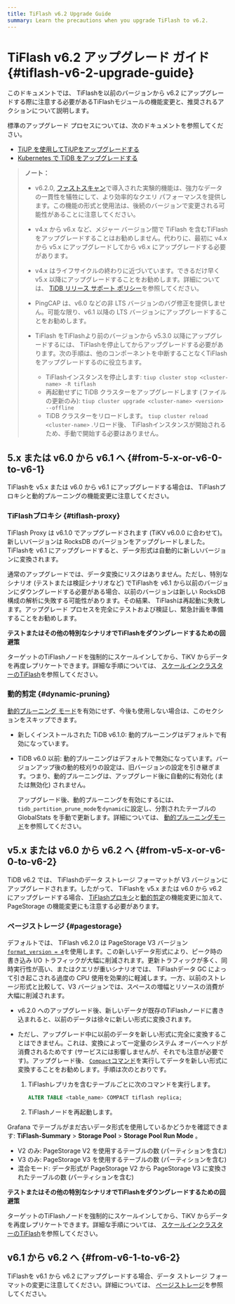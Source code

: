 ```yaml
---
title: TiFlash v6.2 Upgrade Guide
summary: Learn the precautions when you upgrade TiFlash to v6.2.
---
```


# TiFlash v6.2 アップグレード ガイド {#tiflash-v6-2-upgrade-guide}

このドキュメントでは、 TiFlashを以前のバージョンから v6.2 にアップグレードする際に注意する必要があるTiFlashモジュールの機能変更と、推奨されるアクションについて説明します。

標準のアップグレード プロセスについては、次のドキュメントを参照してください。

-   [TiUP を使用してTiUPをアップグレードする](/upgrade-tidb-using-tiup.md)
-   [Kubernetes で TiDB をアップグレードする](https://docs.pingcap.com/tidb-in-kubernetes/stable/upgrade-a-tidb-cluster)

> **ノート：**
>
> -   v6.2.0, [ファストスキャン](/develop/dev-guide-use-fastscan.md)で導入された実験的機能は、強力なデータの一貫性を犠牲にして、より効率的なクエリ パフォーマンスを提供します。この機能の形式と使用法は、後続のバージョンで変更される可能性があることに注意してください。
>
> -   v4.x から v6.x など、メジャー バージョン間で TiFlash を含むTiFlashをアップグレードすることはお勧めしません。代わりに、最初に v4.x から v5.x にアップグレードしてから v6.x にアップグレードする必要があります。
>
> -   v4.x はライフサイクルの終わりに近づいています。できるだけ早く v5.x 以降にアップグレードすることをお勧めします。詳細については、 [TiDB リリース サポート ポリシー](https://en.pingcap.com/tidb-release-support-policy/)を参照してください。
>
> -   PingCAP は、v6.0 などの非 LTS バージョンのバグ修正を提供しません。可能な限り、v6.1 以降の LTS バージョンにアップグレードすることをお勧めします。
>
> -   TiFlash をTiFlashより前のバージョンから v5.3.0 以降にアップグレードするには、 TiFlashを停止してからアップグレードする必要があります。次の手順は、他のコンポーネントを中断することなくTiFlashをアップグレードするのに役立ちます。
>
>     -   TiFlashインスタンスを停止します: `tiup cluster stop <cluster-name> -R tiflash`
>     -   再起動せずに TiDB クラスターをアップグレードします (ファイルの更新のみ): `tiup cluster upgrade <cluster-name> <version> --offline`
>     -   TiDB クラスターをリロードします。 `tiup cluster reload <cluster-name>` .リロード後、 TiFlashインスタンスが開始されるため、手動で開始する必要はありません。

## 5.x または v6.0 から v6.1 へ {#from-5-x-or-v6-0-to-v6-1}

TiFlashを v5.x または v6.0 から v6.1 にアップグレードする場合は、 TiFlashプロキシと動的プルーニングの機能変更に注意してください。

### TiFlashプロキシ {#tiflash-proxy}

TiFlash Proxy は v6.1.0 でアップグレードされます (TiKV v6.0.0 に合わせて)。新しいバージョンは RocksDB のバージョンをアップグレードしました。 TiFlashを v6.1 にアップグレードすると、データ形式は自動的に新しいバージョンに変換されます。

通常のアップグレードでは、データ変換にリスクはありません。ただし、特別なシナリオ (テストまたは検証シナリオなど) でTiFlashを v6.1 から以前のバージョンにダウングレードする必要がある場合、以前のバージョンは新しい RocksDB 構成の解析に失敗する可能性があります。その結果、 TiFlashは再起動に失敗します。アップグレード プロセスを完全にテストおよび検証し、緊急計画を準備することをお勧めします。

**テストまたはその他の特別なシナリオでTiFlashをダウングレードするための回避策**

ターゲットのTiFlashノードを強制的にスケールインしてから、TiKV からデータを再度レプリケートできます。詳細な手順については、 [スケールインクラスターのTiFlash](/scale-tidb-using-tiup.md#scale-in-a-tiflash-cluster)を参照してください。

### 動的剪定 {#dynamic-pruning}

[動的プルーニング モード](/partitioned-table.md#dynamic-pruning-mode)を有効にせず、今後も使用しない場合は、このセクションをスキップできます。

-   新しくインストールされた TiDB v6.1.0: 動的プルーニングはデフォルトで有効になっています。

-   TiDB v6.0 以前: 動的プルーニングはデフォルトで無効になっています。バージョンアップ後の動的枝刈りの設定は、旧バージョンの設定を引き継ぎます。つまり、動的プルーニングは、アップグレード後に自動的に有効化 (または無効化) されません。

    アップグレード後、動的プルーニングを有効にするには、 `tidb_partition_prune_mode`を`dynamic`に設定し、分割されたテーブルの GlobalStats を手動で更新します。詳細については、 [動的プルーニングモード](/partitioned-table.md#dynamic-pruning-mode)を参照してください。

## v5.x または v6.0 から v6.2 へ {#from-v5-x-or-v6-0-to-v6-2}

TiDB v6.2 では、 TiFlashのデータ ストレージ フォーマットが V3 バージョンにアップグレードされます。したがって、 TiFlashを v5.x または v6.0 から v6.2 にアップグレードする場合、 [TiFlashプロキシ](#tiflash-proxy)と[動的剪定](#dynamic-pruning)の機能変更に加えて、PageStorage の機能変更にも注意する必要があります。

### ページストレージ {#pagestorage}

デフォルトでは、 TiFlash v6.2.0 は PageStorage V3 バージョン[`format_version = 4`](/tiflash/tiflash-configuration.md#configure-the-tiflashtoml-file)を使用します。この新しいデータ形式により、ピーク時の書き込み I/O トラフィックが大幅に削減されます。更新トラフィックが多く、同時実行性が高い、またはクエリが重いシナリオでは、 TiFlashデータ GC によって引き起こされる過度の CPU 使用を効果的に軽減します。一方、以前のストレージ形式と比較して、V3 バージョンでは、スペースの増幅とリソースの消費が大幅に削減されます。

-   v6.2.0 へのアップグレード後、新しいデータが既存のTiFlashノードに書き込まれると、以前のデータは徐々に新しい形式に変換されます。
-   ただし、アップグレード中に以前のデータを新しい形式に完全に変換することはできません。これは、変換によって一定量のシステム オーバーヘッドが消費されるためです (サービスには影響しませんが、それでも注意が必要です)。アップグレード後、 [`Compact`コマンド](/sql-statements/sql-statement-alter-table-compact.md)を実行してデータを新しい形式に変換することをお勧めします。手順は次のとおりです。

    1.  TiFlashレプリカを含むテーブルごとに次のコマンドを実行します。

        ```sql
        ALTER TABLE <table_name> COMPACT tiflash replica;
        ```

    2.  TiFlashノードを再起動します。

Grafana でテーブルがまだ古いデータ形式を使用しているかどうかを確認できます: **TiFlash-Summary** &gt; <strong>Storage Pool</strong> &gt; <strong>Storage Pool Run Mode</strong> 。

-   V2 のみ: PageStorage V2 を使用するテーブルの数 (パーティションを含む)
-   V3 のみ: PageStorage V3 を使用するテーブルの数 (パーティションを含む)
-   混合モード: データ形式が PageStorage V2 から PageStorage V3 に変換されたテーブルの数 (パーティションを含む)

**テストまたはその他の特別なシナリオでTiFlashをダウングレードするための回避策**

ターゲットのTiFlashノードを強制的にスケールインしてから、TiKV からデータを再度レプリケートできます。詳細な手順については、 [スケールインクラスターのTiFlash](/scale-tidb-using-tiup.md#scale-in-a-tiflash-cluster)を参照してください。

## v6.1 から v6.2 へ {#from-v6-1-to-v6-2}

TiFlashを v6.1 から v6.2 にアップグレードする場合、データ ストレージ フォーマットの変更に注意してください。詳細については、 [ページストレージ](#pagestorage)を参照してください。
